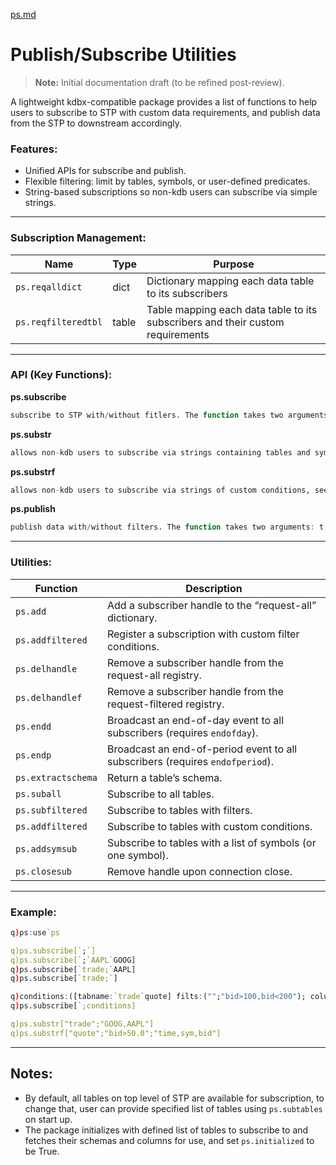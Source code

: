 [ps.md](https://github.com/user-attachments/files/22662173/ps.md)
# Publish/Subscribe Utilities
> **Note:** Initial documentation draft (to be refined post-review).


A lightweight kdbx-compatible package provides a list of functions to help users to subscribe to STP with custom data requirements, and publish data from the STP to downstream accordingly. 



### Features:
- Unified APIs for subscribe and publish.
- Flexible filtering: limit by tables, symbols, or user-defined predicates.
- String-based subscriptions so non-kdb users can subscribe via simple strings.

---

### Subscription Management:


| Name         | Type     | Purpose                                              |
| ------------ | -------- | ---------------------------------------------------- |
| `ps.reqalldict`   | dict     | Dictionary mapping each data table to its subscribers  |
| `ps.reqfilteredtbl`  | table    | Table mapping each data table to its subscribers and their custom requirements  |


---

### API (Key Functions):


**ps.subscribe**

```q
subscribe to STP with/without fitlers. The function takes two arguments: tables and filters, user can specify which table or list of tables to subscribe to, default list which is all tables on top level of STP will be subscrbied if left blank; filters can be a subset of symbols or custom conditions in the form of table created by user, see examples.
```


**ps.substr**

```q
allows non-kdb users to subscribe via strings containing tables and symbols, see examples.
```


**ps.substrf**

```q
allows non-kdb users to subscribe via strings of custom conditions, see examples.
```


**ps.publish**

```q
publish data with/without filters. The function takes two arguments: t and x, which are table name and data to be published respectively. when no table specified, the function will scan both reqalldict and reqfilteredtbl, when table name is found/subscribed, publish to downstream subscribers accordingly.
```

---

### Utilities:
| Function            | Description                                                                 |
|---------------------|-----------------------------------------------------------------------------|
| `ps.add`           | Add a subscriber handle to the “request-all” dictionary.                    |
| `ps.addfiltered`   | Register a subscription with custom filter conditions.                      |
| `ps.delhandle`     | Remove a subscriber handle from the request-all registry.                   |
| `ps.delhandlef`    | Remove a subscriber handle from the request-filtered registry.              |
| `ps.endd`          | Broadcast an end-of-day event to all subscribers (requires `endofday`).     |
| `ps.endp`          | Broadcast an end-of-period event to all subscribers (requires `endofperiod`).|
| `ps.extractschema` | Return a table’s schema.                                                    |
| `ps.suball` | Subscribe to all tables.                     |
| `ps.subfiltered` | Subscribe to tables with filters.                                                   |
| `ps.addfiltered` | Subscribe to tables with custom conditions.               
| `ps.addsymsub` | Subscribe to tables with a list of symbols (or one symbol).                                              |
| `ps.closesub` | Remove handle upon connection close.                 

---

### Example: 
```q
q)ps:use`ps

q)ps.subscribe[`;`]
q)ps.subscribe[`;`AAPL`GOOG]
q)ps.subscribe[`trade;`AAPL]
q)ps.subscribe[`trade;`]

q)conditions:([tabname:`trade`quote] filts:("";"bid>100,bid<200"); columns:("time,sym,price";""))
q)ps.subscribe[`;conditions]

q)ps.substr["trade";"GOOG,AAPL"]
q)ps.substrf["quote";"bid>50.0";"time,sym,bid"]

```
---
## Notes:

- By default, all tables on top level of STP are available for subscription, to change that, user can provide specified list of tables using `ps.subtables` on start up.
- The package initializes with defined list of tables to subscribe to and fetches their schemas and columns for use, and set `ps.initialized` to be True. 


